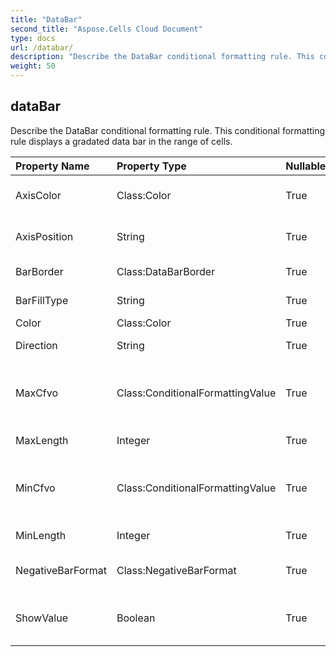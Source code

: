 ```yaml
---
title: "DataBar"
second_title: "Aspose.Cells Cloud Document"
type: docs
url: /databar/
description: "Describe the DataBar conditional formatting rule. This conditional formatting   rule displays a gradated data bar in the range of cells."
weight: 50
---
```


## **dataBar**

Describe the DataBar conditional formatting rule. This conditional formatting   rule displays a gradated data bar in the range of cells. 

| Property Name | Property Type | Nullable |  ReadOnly | DefaultValue | Description | 
| :- | :- | :- |:- |  :- | :- |
| AxisColor | Class:Color | True |  False |  | Gets the color of the axis for cells with conditional formatting as data bars.  |  
| AxisPosition | String | True |  False |  | Gets or sets the position of the axis of the data bars specified by a conditional formatting rule.  |  
| BarBorder | Class:DataBarBorder | True |  False |  | Gets an object that specifies the border of a data bar.  |  
| BarFillType | String | True |  False |  | Gets or sets how a data bar is filled with color.  |  
| Color | Class:Color | True |  False |  | Get or set this DataBar's Color.  |  
| Direction | String | True |  False |  | Gets or sets the direction the databar is displayed.  |  
| MaxCfvo | Class:ConditionalFormattingValue | True |  False |  | Get or set this DataBar's max value object.            Cannot set null or CFValueObject with type FormatConditionValueType.Min to it.  |  
| MaxLength | Integer | True |  False |  | Represents the max length of data bar .  |  
| MinCfvo | Class:ConditionalFormattingValue | True |  False |  | Get or set this DataBar's min value object.            Cannot set null or CFValueObject with type FormatConditionValueType.Max to it.  |  
| MinLength | Integer | True |  False |  | Represents the min length of data bar .  |  
| NegativeBarFormat | Class:NegativeBarFormat | True |  False |  | Gets the NegativeBarFormat object associated with a data bar conditional formatting rule.  |  
| ShowValue | Boolean | True |  False |  | Get or set the flag indicating whether to show the values of the cells on which this data bar is applied.            Default value is true.  |  

